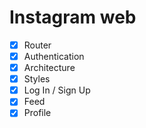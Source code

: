 # Instagram web

- [x] Router
- [x] Authentication
- [x] Architecture
- [x] Styles
- [x] Log In / Sign Up
- [x] Feed
- [x] Profile